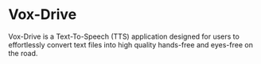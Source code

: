 # Vox-Drive
Vox-Drive is a Text-To-Speech (TTS) application designed for users to effortlessly convert text files into high quality hands-free and eyes-free on the road.
